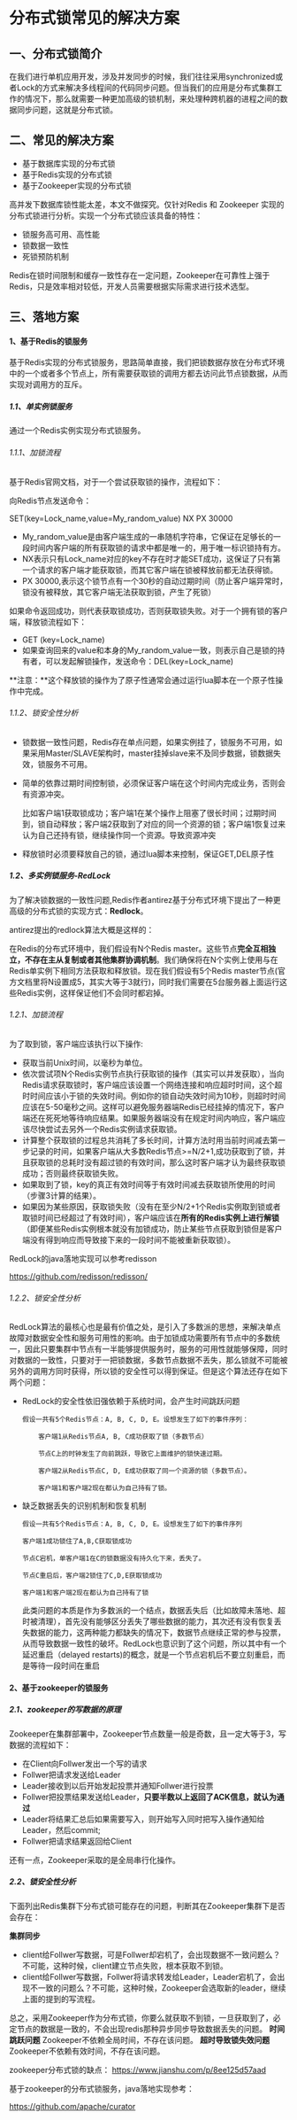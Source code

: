 #           **分布式锁常见的解决方案**

## 一、分布式锁简介

在我们进行单机应用开发，涉及并发同步的时候，我们往往采用synchronized或者Lock的方式来解决多线程间的代码同步问题。但当我们的应用是分布式集群工作的情况下，那么就需要一种更加高级的锁机制，来处理种跨机器的进程之间的数据同步问题，这就是分布式锁。

## 二、常见的解决方案

* 基于数据库实现的分布式锁
* 基于Redis实现的分布式锁
* 基于Zookeeper实现的分布式锁

高并发下数据库锁性能太差，本文不做探究。仅针对Redis 和 Zookeeper 实现的分布式锁进行分析。实现一个分布式锁应该具备的特性：

* 锁服务高可用、高性能
* 锁数据一致性
* 死锁预防机制

Redis在锁时间限制和缓存一致性存在一定问题，Zookeeper在可靠性上强于Redis，只是效率相对较低，开发人员需要根据实际需求进行技术选型。

## 三、落地方案

#### 1、基于Redis的锁服务

基于Redis实现的分布式锁服务，思路简单直接，我们把锁数据存放在分布式环境中的一个或者多个节点上，所有需要获取锁的调用方都去访问此节点锁数据，从而实现对调用方的互斥。

##### 1.1、单实例锁服务

通过一个Redis实例实现分布式锁服务。

###### 1.1.1、加锁流程

基于Redis官网文档，对于一个尝试获取锁的操作，流程如下：

向Redis节点发送命令：

   SET(key=Lock_name,value=My_random_value) NX PX 30000

* My_random_value是由客户端生成的一串随机字符串，它保证在足够长的一段时间内客户端的所有获取锁的请求中都是唯一的，用于唯一标识锁持有方。
* NX表示只有Lock_name对应的key不存在时才能SET成功，这保证了只有第一个请求的客户端才能获取锁，而其它客户端在锁被释放前都无法获得锁。
* PX 30000,表示这个锁节点有一个30秒的自动过期时间（防止客户端异常时，锁没有被释放，其它客户端无法获取到锁，产生了死锁）

如果命令返回成功，则代表获取锁成功，否则获取锁失败。对于一个拥有锁的客户端，释放锁流程如下：

* GET (key=Lock_name)
* 如果查询回来的value和本身的My_random_value一致，则表示自己是锁的持有者，可以发起解锁操作，发送命令：DEL(key=Lock_name)

**注意：**这个释放锁的操作为了原子性通常会通过运行lua脚本在一个原子性操作中完成。

###### 1.1.2、锁安全性分析

* 锁数据一致性问题，Redis存在单点问题，如果实例挂了，锁服务不可用，如果采用Master/SLAVE架构时，master挂掉slave来不及同步数据，锁数据失效，锁服务不可用。

* 简单的依靠过期时间控制锁，必须保证客户端在这个时间内完成业务，否则会有资源冲突。

  比如客户端1获取锁成功；客户端1在某个操作上阻塞了很长时间；过期时间到，锁自动释放；客户端2获取到了对应的同一个资源的锁；客户端1恢复过来认为自己还持有锁，继续操作同一个资源。导致资源冲突

* 释放锁时必须要释放自己的锁，通过lua脚本来控制，保证GET,DEL原子性

##### 1.2、多实例锁服务-RedLock

为了解决锁数据的一致性问题,Redis作者antirez基于分布式环境下提出了一种更高级的分布式锁的实现方式：**Redlock**。

antirez提出的redlock算法大概是这样的：

在Redis的分布式环境中，我们假设有N个Redis master。这些节点**完全互相独立，不存在主从复制或者其他集群协调机制**。我们确保将在N个实例上使用与在Redis单实例下相同方法获取和释放锁。现在我们假设有5个Redis master节点(官方文档里将N设置成5，其实大等于3就行)，同时我们需要在5台服务器上面运行这些Redis实例，这样保证他们不会同时都宕掉。

###### 1.2.1、加锁流程

为了取到锁，客户端应该执行以下操作:

- 获取当前Unix时间，以毫秒为单位。
- 依次尝试项N个Redis实例节点执行获取锁的操作（其实可以并发获取），当向Redis请求获取锁时，客户端应该设置一个网络连接和响应超时时间，这个超时时间应该小于锁的失效时间。例如你的锁自动失效时间为10秒，则超时时间应该在5-50毫秒之间。这样可以避免服务器端Redis已经挂掉的情况下，客户端还在死死地等待响应结果。如果服务器端没有在规定时间内响应，客户端应该尽快尝试去另外一个Redis实例请求获取锁。
- 计算整个获取锁的过程总共消耗了多长时间，计算方法时用当前时间减去第一步记录的时间，如果客户端从大多数Redis节点>=N/2+1,成功获取到了锁，并且获取锁的总耗时没有超过锁的有效时间，那么这时客户端才认为最终获取锁成功；否则最终获取锁失败。
- 如果取到了锁，key的真正有效时间等于有效时间减去获取锁所使用的时间（步骤3计算的结果）。
- 如果因为某些原因，获取锁失败（没有在至少N/2+1个Redis实例取到锁或者取锁时间已经超过了有效时间），客户端应该在**所有的Redis实例上进行解锁**（即便某些Redis实例根本就没有加锁成功，防止某些节点获取到锁但是客户端没有得到响应而导致接下来的一段时间不能被重新获取锁）。

RedLock的java落地实现可以参考redisson

https://github.com/redisson/redisson/



###### 1.2.2、锁安全性分析

 RedLock算法的最核心也是最有价值之处，是引入了多数派的思想，来解决单点故障对数据安全性和服务可用性的影响。由于加锁成功需要所有节点中的多数统一，因此只要集群中节点有一半能够提供服务时，服务的可用性就能够保障，同时对数据的一致性，只要对于一把锁数据，多数节点数据不丢失，那么锁就不可能被另外的调用方同时获得，所以锁的安全性可以得到保证。但是这个算法还存在如下两个问题：

* RedLock的安全性依旧强依赖于系统时间，会产生时间跳跃问题

  ```properties
  假设一共有5个Redis节点：A, B, C, D, E。设想发生了如下的事件序列：
  
  ​    客户端1从Redis节点A, B, C成功获取了锁（多数节点）
  
  ​    节点C上的时钟发生了向前跳跃，导致它上面维护的锁快速过期。 
  
  ​    客户端2从Redis节点C, D, E成功获取了同一个资源的锁（多数节点）。
  
  ​    客户端1和客户端2现在都认为自己持有了锁。     
  ```

* 缺乏数据丢失的识别机制和恢复机制

  ```properties
  假设一共有5个Redis节点：A, B, C, D, E。设想发生了如下的事件序列
  
  客户端1成功锁住了A,B,C获取锁成功
  
  节点C宕机，单客户端1在C的锁数据没有持久化下来，丢失了。
  
  节点C重启后，客户端2锁住了C,D,E获取锁成功
  
  客户端1和客户端2现在都认为自己持有了锁
  ```

  此类问题的本质是作为多数派的一个结点，数据丢失后（比如故障未落地、超时被清理），首先没有能够区分丢失了哪些数据的能力，其次还有没有恢复丢失数据的能力，这两种能力都缺失的情况下，数据节点继续正常的参与投票，从而导致数据一致性的破坏。RedLock也意识到了这个问题，所以其中有一个延迟重启（delayed restarts)的概念，就是一个节点宕机后不要立刻重启，而是等待一段时间在重启

  

#### 2、基于zookeeper的锁服务

##### 2.1、zookeeper的写数据的原理

Zookeeper在集群部署中，Zookeeper节点数量一般是奇数，且一定大等于3，写数据的流程如下：

- 在Client向Follwer发出一个写的请求
- Follwer把请求发送给Leader
- Leader接收到以后开始发起投票并通知Follwer进行投票
- Follwer把投票结果发送给Leader，**只要半数以上返回了ACK信息，就认为通过**
- Leader将结果汇总后如果需要写入，则开始写入同时把写入操作通知给Leader，然后commit;
- Follwer把请求结果返回给Client

还有一点，Zookeeper采取的是全局串行化操作。

##### 2.2、锁安全性分析

下面列出Redis集群下分布式锁可能存在的问题，判断其在Zookeeper集群下是否会存在：

**集群同步**

- client给Follwer写数据，可是Follwer却宕机了，会出现数据不一致问题么？不可能，这种时候，client建立节点失败，根本获取不到锁。
- client给Follwer写数据，Follwer将请求转发给Leader，Leader宕机了，会出现不一致的问题么？不可能，这种时候，Zookeeper会选取新的leader，继续上面的提到的写流程。

总之，采用Zookeeper作为分布式锁，你要么就获取不到锁，一旦获取到了，必定节点的数据是一致的，不会出现redis那种异步同步导致数据丢失的问题。
**时间跳跃问题**
Zookeeper不依赖全局时间，不存在该问题。
**超时导致锁失效问题**
Zookeeper不依赖有效时间，不存在该问题。


zookeeper分布式锁的缺点：
https://www.jianshu.com/p/8ee125d57aad

基于zookeeper的分布式锁服务，java落地实现参考：

https://github.com/apache/curator



  









